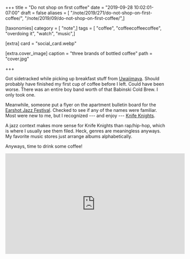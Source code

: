 +++
title = "Do not shop on first coffee"
date = "2019-09-28 10:02:01-07:00"
draft = false
aliases = [ "/note/2019/271/do-not-shop-on-first-coffee/", "/note/2019/09/do-not-shop-on-first-coffee/",]

[taxonomies]
category = [ "note",]
tags = [ "coffee", "coffeecoffeecoffee", "overdoing it", "watch", "music",]

[extra]
card = "social_card.webp"

[extra.cover_image]
caption = "three brands of bottled coffee"
path = "cover.jpg"

+++

Got sidetracked while picking up breakfast stuff from [Uwajimaya][]. Should probably have finished my first
cup of coffee before I left. Could have been worse. There was an entire boy band worth of that Babinski Cold
Brew. I only took one.

[Uwajimaya]: https://www.uwajimaya.com/

Meanwhile, someone put a flyer on the apartment bulletin board for the [Earshot Jazz Festival][]. Checked to
see if any of the names were familiar. Most were new to me, but I recognized  --- and enjoy --- [Knife Knights][].

A jazz context makes more sense for Knife Knights than rap/hip-hop, which is where I usually see them filed.
Heck, genres are meaningless anyways. My favorite music stores just arrange albums alphabetically.

[Earshot Jazz Festival]: https://www.earshot.org/2019-earshot-jazz-festival/
[Knife Knights]: https://knifeknights.bandcamp.com/

Anyways, time to drink some coffee!

<iframe width="560" height="315" src="https://www.youtube.com/embed/D58GhmNzZ10" title="YouTube video player" frameborder="0" allow="accelerometer; autoplay; clipboard-write; encrypted-media; gyroscope; picture-in-picture" allowfullscreen></iframe>